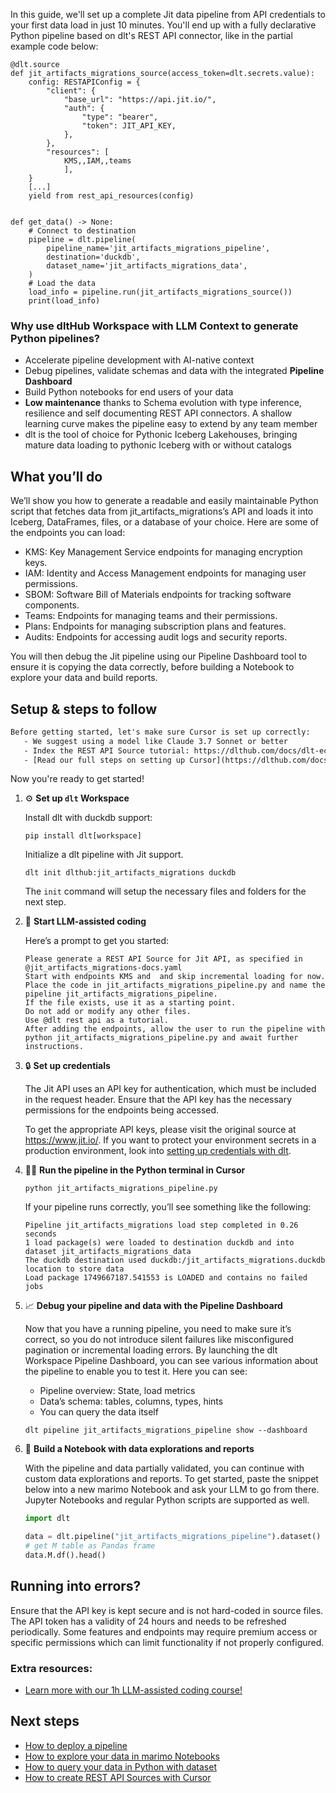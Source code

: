 In this guide, we'll set up a complete Jit data pipeline from API credentials to your first data load in just 10 minutes. You'll end up with a fully declarative Python pipeline based on dlt's REST API connector, like in the partial example code below:

```python-outcome
@dlt.source
def jit_artifacts_migrations_source(access_token=dlt.secrets.value):
    config: RESTAPIConfig = {
        "client": {
            "base_url": "https://api.jit.io/",
            "auth": {
                "type": "bearer",
                "token": JIT_API_KEY,
            },
        },
        "resources": [
            KMS,,IAM,,teams
            ],
    }
    [...]
    yield from rest_api_resources(config)


def get_data() -> None:
    # Connect to destination
    pipeline = dlt.pipeline(
        pipeline_name='jit_artifacts_migrations_pipeline',
        destination='duckdb',
        dataset_name='jit_artifacts_migrations_data', 
    )
    # Load the data
    load_info = pipeline.run(jit_artifacts_migrations_source())
    print(load_info) 
```

### Why use dltHub Workspace with LLM Context to generate Python pipelines?

- Accelerate pipeline development with AI-native context
- Debug pipelines, validate schemas and data with the integrated **Pipeline Dashboard**
- Build Python notebooks for end users of your data
- **Low maintenance** thanks to Schema evolution with type inference, resilience and self documenting REST API connectors. A shallow learning curve makes the pipeline easy to extend by any team member
- dlt is the tool of choice for Pythonic Iceberg Lakehouses, bringing mature data loading to pythonic Iceberg with or without catalogs

## What you’ll do

We’ll show you how to generate a readable and easily maintainable Python script that fetches data from jit_artifacts_migrations’s API and loads it into Iceberg, DataFrames, files, or a database of your choice. Here are some of the endpoints you can load:

- KMS: Key Management Service endpoints for managing encryption keys.
- IAM: Identity and Access Management endpoints for managing user permissions.
- SBOM: Software Bill of Materials endpoints for tracking software components.
- Teams: Endpoints for managing teams and their permissions.
- Plans: Endpoints for managing subscription plans and features.
- Audits: Endpoints for accessing audit logs and security reports.

You will then debug the Jit pipeline using our Pipeline Dashboard tool to ensure it is copying the data correctly, before building a Notebook to explore your data and build reports.

## Setup & steps to follow

```default
Before getting started, let's make sure Cursor is set up correctly:
   - We suggest using a model like Claude 3.7 Sonnet or better
   - Index the REST API Source tutorial: https://dlthub.com/docs/dlt-ecosystem/verified-sources/rest_api/ and add it to context as **@dlt rest api**
   - [Read our full steps on setting up Cursor](https://dlthub.com/docs/dlt-ecosystem/llm-tooling/cursor-restapi#23-configuring-cursor-with-documentation)
```

Now you're ready to get started!

1. ⚙️ **Set up `dlt` Workspace**
    
    Install dlt with duckdb support:
    ```shell
    pip install dlt[workspace]
    ```

    Initialize a dlt pipeline with Jit support.
    ```shell
    dlt init dlthub:jit_artifacts_migrations duckdb
    ```

    The `init` command will setup the necessary files and folders for the next step.
    
2. 🤠 **Start LLM-assisted coding**
    
    Here’s a prompt to get you started:
    
    ```prompt
    Please generate a REST API Source for Jit API, as specified in @jit_artifacts_migrations-docs.yaml 
    Start with endpoints KMS and  and skip incremental loading for now. 
    Place the code in jit_artifacts_migrations_pipeline.py and name the pipeline jit_artifacts_migrations_pipeline. 
    If the file exists, use it as a starting point. 
    Do not add or modify any other files. 
    Use @dlt rest api as a tutorial. 
    After adding the endpoints, allow the user to run the pipeline with python jit_artifacts_migrations_pipeline.py and await further instructions.
    ```

    
3. 🔒 **Set up credentials** 
    
    The Jit API uses an API key for authentication, which must be included in the request header. Ensure that the API key has the necessary permissions for the endpoints being accessed.
    
    To get the appropriate API keys, please visit the original source at https://www.jit.io/.
    If you want to protect your environment secrets in a production environment, look into [setting up credentials with dlt](https://dlthub.com/docs/walkthroughs/add_credentials).
    
4. 🏃‍♀️ **Run the pipeline in the Python terminal in Cursor**
    
    ```shell
    python jit_artifacts_migrations_pipeline.py
    ```
    
    If your pipeline runs correctly, you’ll see something like the following:
    
    ```shell
    Pipeline jit_artifacts_migrations load step completed in 0.26 seconds
    1 load package(s) were loaded to destination duckdb and into dataset jit_artifacts_migrations_data
    The duckdb destination used duckdb:/jit_artifacts_migrations.duckdb location to store data
    Load package 1749667187.541553 is LOADED and contains no failed jobs
    ```
    
5. 📈 **Debug your pipeline and data with the Pipeline Dashboard**

    Now that you have a running pipeline, you need to make sure it’s correct, so you do not introduce silent failures like misconfigured pagination or incremental loading errors. By launching the dlt Workspace Pipeline Dashboard, you can see various information about the pipeline to enable you to test it. Here you can see:
    - Pipeline overview: State, load metrics
    - Data’s schema: tables, columns, types, hints
    - You can query the data itself
    
    ```shell
    dlt pipeline jit_artifacts_migrations_pipeline show --dashboard
    ```
    
6. 🐍 **Build a Notebook with data explorations and reports**

    With the pipeline and data partially validated, you can continue with custom data explorations and reports. To get started, paste the snippet below into a new marimo Notebook and ask your LLM to go from there. Jupyter Notebooks and regular Python scripts are supported as well.

    
    ```python
    import dlt

   data = dlt.pipeline("jit_artifacts_migrations_pipeline").dataset()
   # get M table as Pandas frame
   data.M.df().head()
    ```

## Running into errors?

Ensure that the API key is kept secure and is not hard-coded in source files. The API token has a validity of 24 hours and needs to be refreshed periodically. Some features and endpoints may require premium access or specific permissions which can limit functionality if not properly configured.

### Extra resources:

- [Learn more with our 1h LLM-assisted coding course!](https://www.youtube.com/watch?v=GGid70rnJuM)

## Next steps

- [How to deploy a pipeline](https://dlthub.com/docs/walkthroughs/deploy-a-pipeline)
- [How to explore your data in marimo Notebooks](https://dlthub.com/docs/general-usage/dataset-access/marimo)
- [How to query your data in Python with dataset](https://dlthub.com/docs/general-usage/dataset-access/dataset)
- [How to create REST API Sources with Cursor](https://dlthub.com/docs/dlt-ecosystem/llm-tooling/cursor-restapi)